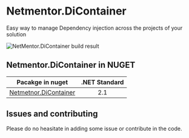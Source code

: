 # Netmentor.DiContainer

Easy way to manage Dependency injection across the projects of your solution


 

![NetMentor.DiContainer build result](https://github.com/ElectNewt/NetMentor.DiContainer/actions/workflows/build.yml/badge.svg)




## Netmentor.DiContainer in NUGET

| Pacakge in nuget        | .NET Standard | 
| ------------- |:-------------:|
| [Netmetnor.DiContainer](https://www.nuget.org/packages/Netmentor.DiContainer/)      | 2.1 | 

## Issues and contributing

Please do no heasitate in adding some issue or contribute in the code.
